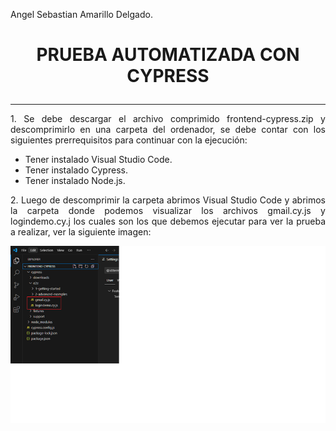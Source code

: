Angel Sebastian Amarillo Delgado.

# <p align="center"> **PRUEBA AUTOMATIZADA CON CYPRESS** </p>
______
<p style="text-align: justify;">1. Se debe descargar el archivo comprimido frontend-cypress.zip y descomprimirlo en una carpeta del ordenador, se debe contar con los siguientes prerrequisitos para continuar con la ejecución: </p>

- Tener instalado Visual Studio Code.
- Tener instalado Cypress.
- Tener instalado Node.js.

<p style="text-align: justify;">2. Luego de descomprimir la carpeta abrimos Visual Studio Code y abrimos la carpeta donde podemos visualizar los archivos gmail.cy.js y logindemo.cy.j los cuales son los que debemos ejecutar para ver la prueba a realizar, ver la siguiente imagen: </p>

<p align="center">
  <img src="Frontend_Cypress/Imagenes/archivos.png">
</p>
